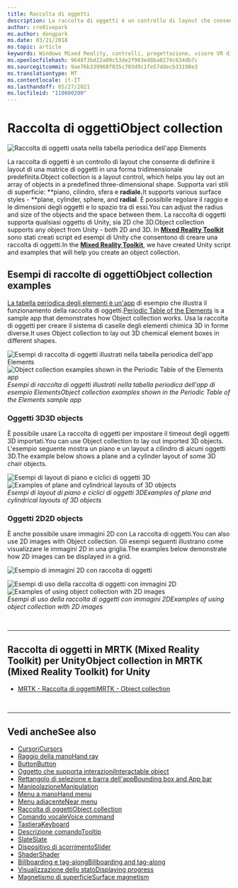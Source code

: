 ```yaml
---
title: Raccolta di oggetti
description: La raccolta di oggetti è un controllo di layout che consente di definire il layout di una matrice di oggetti in una forma tridimensionale predefinita.
author: cre8ivepark
ms.author: dongpark
ms.date: 03/21/2018
ms.topic: article
keywords: Windows Mixed Reality, controlli, progettazione, visore VR di realtà mista, visore VR di realtà mista windows, visore VR di realtà virtuale, HoloLens, raccolta di oggetti, 2D, 3D, MRTK, Mixed Reality Toolkit
ms.openlocfilehash: 9648f3bd22a09c53de2f903ed8ba0274c634db7c
ms.sourcegitcommit: 9ae76b339968f035c703d9c1fe57ddecb33198e3
ms.translationtype: MT
ms.contentlocale: it-IT
ms.lasthandoff: 05/27/2021
ms.locfileid: "110600200"
---
```

# <a name="object-collection"></a><span data-ttu-id="036c7-104">Raccolta di oggetti</span><span class="sxs-lookup"><span data-stu-id="036c7-104">Object collection</span></span>

![Raccolta di oggetti usata nella tabella periodica dell'app Elements](images/UX_Hero_ObjectCollection.jpg)<br>

<span data-ttu-id="036c7-106">La raccolta di oggetti è un controllo di layout che consente di definire il layout di una matrice di oggetti in una forma tridimensionale predefinita.</span><span class="sxs-lookup"><span data-stu-id="036c7-106">Object collection is a layout control, which helps you lay out an array of objects in a predefined three-dimensional shape.</span></span> <span data-ttu-id="036c7-107">Supporta vari stili di superficie: \*\*piano, cilindro, sfera e **radiale.**</span><span class="sxs-lookup"><span data-stu-id="036c7-107">It supports various surface styles - \*\*plane, cylinder, sphere, and **radial**.</span></span> <span data-ttu-id="036c7-108">È possibile regolare il raggio e le dimensioni degli oggetti e lo spazio tra di essi.</span><span class="sxs-lookup"><span data-stu-id="036c7-108">You can adjust the radius and size of the objects and the space between them.</span></span> <span data-ttu-id="036c7-109">La raccolta di oggetti supporta qualsiasi oggetto di Unity, sia 2D che 3D.</span><span class="sxs-lookup"><span data-stu-id="036c7-109">Object collection supports any object from Unity - both 2D and 3D.</span></span> <span data-ttu-id="036c7-110">In **[Mixed Reality Toolkit](https://microsoft.github.io/MixedRealityToolkit-Unity/Documentation/README_ObjectCollection.html)** sono stati creati script ed esempi di Unity che consentono di creare una raccolta di oggetti.</span><span class="sxs-lookup"><span data-stu-id="036c7-110">In the **[Mixed Reality Toolkit](https://microsoft.github.io/MixedRealityToolkit-Unity/Documentation/README_ObjectCollection.html)**, we have created Unity script and examples that will help you create an object collection.</span></span>

## <a name="object-collection-examples"></a><span data-ttu-id="036c7-111">Esempi di raccolte di oggetti</span><span class="sxs-lookup"><span data-stu-id="036c7-111">Object collection examples</span></span>

<span data-ttu-id="036c7-112">[La tabella periodica degli elementi è un'app](../develop/unity/periodic-table-of-the-elements.md) di esempio che illustra il funzionamento della raccolta di oggetti.</span><span class="sxs-lookup"><span data-stu-id="036c7-112">[Periodic Table of the Elements](../develop/unity/periodic-table-of-the-elements.md) is a sample app that demonstrates how Object collection works.</span></span> <span data-ttu-id="036c7-113">Usa la raccolta di oggetti per creare il sistema di caselle degli elementi chimica 3D in forme diverse.</span><span class="sxs-lookup"><span data-stu-id="036c7-113">It uses Object collection to lay out 3D chemical element boxes in different shapes.</span></span>

<span data-ttu-id="036c7-114">![Esempi di raccolta di oggetti illustrati nella tabella periodica dell'app Elements](images/periodictable-collections-1000px.jpg)</span><span class="sxs-lookup"><span data-stu-id="036c7-114">![Object collection examples shown in the Periodic Table of the Elements app](images/periodictable-collections-1000px.jpg)</span></span><br>
<span data-ttu-id="036c7-115">*Esempi di raccolta di oggetti illustrati nella tabella periodica dell'app di esempio Elements*</span><span class="sxs-lookup"><span data-stu-id="036c7-115">*Object collection examples shown in the Periodic Table of the Elements sample app*</span></span>

### <a name="3d-objects"></a><span data-ttu-id="036c7-116">Oggetti 3D</span><span class="sxs-lookup"><span data-stu-id="036c7-116">3D objects</span></span>

<span data-ttu-id="036c7-117">È possibile usare La raccolta di oggetti per impostare il timeout degli oggetti 3D importati.</span><span class="sxs-lookup"><span data-stu-id="036c7-117">You can use Object collection to lay out imported 3D objects.</span></span> <span data-ttu-id="036c7-118">L'esempio seguente mostra un piano e un layout a cilindro di alcuni oggetti 3D.</span><span class="sxs-lookup"><span data-stu-id="036c7-118">The example below shows a plane and a cylinder layout of some 3D chair objects.</span></span>

<span data-ttu-id="036c7-119">![Esempi di layout di piano e ciclici di oggetti 3D](images/objectcollection-3dobjects-1000px.jpg)</span><span class="sxs-lookup"><span data-stu-id="036c7-119">![Examples of plane and cylindrical layouts of 3D objects](images/objectcollection-3dobjects-1000px.jpg)</span></span><br>
<span data-ttu-id="036c7-120">*Esempi di layout di piano e ciclici di oggetti 3D*</span><span class="sxs-lookup"><span data-stu-id="036c7-120">*Examples of plane and cylindrical layouts of 3D objects*</span></span>

### <a name="2d-objects"></a><span data-ttu-id="036c7-121">Oggetti 2D</span><span class="sxs-lookup"><span data-stu-id="036c7-121">2D objects</span></span>

<span data-ttu-id="036c7-122">È anche possibile usare immagini 2D con La raccolta di oggetti.</span><span class="sxs-lookup"><span data-stu-id="036c7-122">You can also use 2D images with Object collection.</span></span> <span data-ttu-id="036c7-123">Gli esempi seguenti illustrano come visualizzare le immagini 2D in una griglia.</span><span class="sxs-lookup"><span data-stu-id="036c7-123">The examples below demonstrate how 2D images can be displayed in a grid.</span></span>

![Esempio di immagini 2D con raccolta di oggetti](images/940px-layout-3dobjects-3.jpg)

<span data-ttu-id="036c7-125">![Esempi di uso della raccolta di oggetti con immagini 2D](images/940px-layout-2dimages.jpg)</span><span class="sxs-lookup"><span data-stu-id="036c7-125">![Examples of using object collection with 2D images](images/940px-layout-2dimages.jpg)</span></span><br>
<span data-ttu-id="036c7-126">*Esempi di uso della raccolta di oggetti con immagini 2D*</span><span class="sxs-lookup"><span data-stu-id="036c7-126">*Examples of using object collection with 2D images*</span></span>

<br>

---

## <a name="object-collection-in-mrtk-mixed-reality-toolkit-for-unity"></a><span data-ttu-id="036c7-127">Raccolta di oggetti in MRTK (Mixed Reality Toolkit) per Unity</span><span class="sxs-lookup"><span data-stu-id="036c7-127">Object collection in MRTK (Mixed Reality Toolkit) for Unity</span></span>

* [<span data-ttu-id="036c7-128">MRTK - Raccolta di oggetti</span><span class="sxs-lookup"><span data-stu-id="036c7-128">MRTK - Object collection</span></span>](/windows/mixed-reality/mrtk-unity/features/ux-building-blocks/object-collection)

<br>

---

## <a name="see-also"></a><span data-ttu-id="036c7-129">Vedi anche</span><span class="sxs-lookup"><span data-stu-id="036c7-129">See also</span></span>

* [<span data-ttu-id="036c7-130">Cursori</span><span class="sxs-lookup"><span data-stu-id="036c7-130">Cursors</span></span>](cursors.md)
* [<span data-ttu-id="036c7-131">Raggio della mano</span><span class="sxs-lookup"><span data-stu-id="036c7-131">Hand ray</span></span>](point-and-commit.md)
* [<span data-ttu-id="036c7-132">Button</span><span class="sxs-lookup"><span data-stu-id="036c7-132">Button</span></span>](button.md)
* [<span data-ttu-id="036c7-133">Oggetto che supporta interazioni</span><span class="sxs-lookup"><span data-stu-id="036c7-133">Interactable object</span></span>](interactable-object.md)
* [<span data-ttu-id="036c7-134">Rettangolo di selezione e barra dell'app</span><span class="sxs-lookup"><span data-stu-id="036c7-134">Bounding box and App bar</span></span>](app-bar-and-bounding-box.md)
* [<span data-ttu-id="036c7-135">Manipolazione</span><span class="sxs-lookup"><span data-stu-id="036c7-135">Manipulation</span></span>](direct-manipulation.md)
* [<span data-ttu-id="036c7-136">Menu a mano</span><span class="sxs-lookup"><span data-stu-id="036c7-136">Hand menu</span></span>](hand-menu.md)
* [<span data-ttu-id="036c7-137">Menu adiacente</span><span class="sxs-lookup"><span data-stu-id="036c7-137">Near menu</span></span>](near-menu.md)
* [<span data-ttu-id="036c7-138">Raccolta di oggetti</span><span class="sxs-lookup"><span data-stu-id="036c7-138">Object collection</span></span>](object-collection.md)
* [<span data-ttu-id="036c7-139">Comando vocale</span><span class="sxs-lookup"><span data-stu-id="036c7-139">Voice command</span></span>](voice-input.md)
* [<span data-ttu-id="036c7-140">Tastiera</span><span class="sxs-lookup"><span data-stu-id="036c7-140">Keyboard</span></span>](keyboard.md)
* [<span data-ttu-id="036c7-141">Descrizione comando</span><span class="sxs-lookup"><span data-stu-id="036c7-141">Tooltip</span></span>](tooltip.md)
* [<span data-ttu-id="036c7-142">Slate</span><span class="sxs-lookup"><span data-stu-id="036c7-142">Slate</span></span>](slate.md)
* [<span data-ttu-id="036c7-143">Dispositivo di scorrimento</span><span class="sxs-lookup"><span data-stu-id="036c7-143">Slider</span></span>](slider.md)
* [<span data-ttu-id="036c7-144">Shader</span><span class="sxs-lookup"><span data-stu-id="036c7-144">Shader</span></span>](shader.md)
* [<span data-ttu-id="036c7-145">Billboarding e tag-along</span><span class="sxs-lookup"><span data-stu-id="036c7-145">Billboarding and tag-along</span></span>](billboarding-and-tag-along.md)
* [<span data-ttu-id="036c7-146">Visualizzazione dello stato</span><span class="sxs-lookup"><span data-stu-id="036c7-146">Displaying progress</span></span>](progress.md)
* [<span data-ttu-id="036c7-147">Magnetismo di superficie</span><span class="sxs-lookup"><span data-stu-id="036c7-147">Surface magnetism</span></span>](surface-magnetism.md)